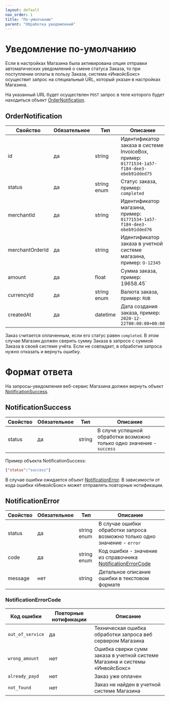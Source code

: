 ```yaml
---
layout: default
nav_order: 1
title: "По-умолчанию"
parent: "Обработка уведомлений"
---
```


# Уведомление по-умолчанию

Если в настройках Магазина была активирована опция отправки автоматических уведомлений о смене
статуса Заказа, то при поступлении оплаты в пользу Заказа, система &laquo;ИнвойсБокс&raquo;
осуществит запрос на специальный URL, который указан в настройках Магазина.

На указанный URL будет осуществлен `POST` запрос в теле которого будет находиться объект [OrderNotification](#ordernotification).

## OrderNotification

| Свойство        | Обязательное | Тип         | Описание  |                                              
| --------------- | -------------|------------ | --------- |
| id              | да           | string      | Идентификатор заказа в системе InvoiceBox, пример: `01771534-1a57-f184-dee3-ebeb91dded75`
| status          | да           | string enum | Статус заказа, пример: `completed`
| merchantId      | да           | string      | Идентификатор магазина, пример: `01771534-1a57-f184-dee3-ebeb91dded76`
| merchantOrderId | да           | string      | Идентификатор заказа в учетной системе магазина, пример: `O-12345`
| amount          | да           | float       | Сумма заказа, пример: 19658.45`
| currencyId      | да           | string enum | Валюта заказа, пример: `RUB`
| createdAt       | да           | datetime    | Дата создания заказа, пример: `2020-12-22T00:00:00+00:00`


Заказ считается оплаченным, если его статус равен `completed`. В этом случае Магазин должен сверить
сумму Заказа в запросе с суммой Заказа в своей системе учёта. Если не совпадает, в обработке запроса
нужно отказать и вернуть ошибку.

# Формат ответа

На запросы-уведомления веб-сервис Магазина должен вернуть объект [NotificationSuccess](#notificationsuccess). 

## NotificationSuccess

| Свойство        | Обязательное | Тип         | Описание |
| --------------- | -------------|------------ | -------- |
| status          | да           | string      | В случе успешной обработки возможно только одно значение - `success`

Пример объекта NotificationSuccess:
```json 
{"status":"success"}
```

В случае ошибки ожидается объект [NotificationError](#notificationerror). В зависимости от кода ошибки &laquo;ИнвойсБокс&raquo; может отправлять повторные нотификации.

## NotificationError

| Свойство        | Обязательное | Тип         | Описание |
| --------------- | -------------|------------ | -------- |
| status          | да           | string enum | В случае ошибки обработки запроса возможно только одно значение - `error`
| code            | да           | string enum | Код ошибки - значение из справочника [NotificationErrorCode](#notificationerrorcode) 
| message         | нет          | string      | Детальное описание ошибки в текстовом формате


### NotificationErrorCode

| Код ошибки      | Повторные нотификации | Описание |
| --------------- | --------------------- | -------- |
|`out_of_service` | да                    | Техническая ошибка обработки запроса веб сервером Магазина
|`wrong_amount`   | нет                   | Ошибка сверки сумм заказа в учетной системе Магазина и системы &laquo;ИнвойсБокс&raquo;
|`already_payd`   | нет                   | Заказ уже оплачен
|`not_found`      | нет                   | Заказ не найден в учетной системе Магазина
